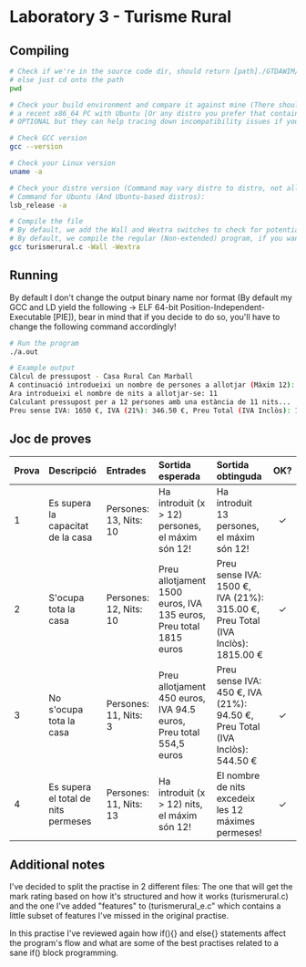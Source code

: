 # Laboratory 3 - Turisme Rural

## Compiling

```bash
# Check if we're in the source code dir, should return [path]./GTDAWIM/FProgI/L3TUR_RURAL
# else just cd onto the path
pwd

# Check your build environment and compare it against mine (There should not be problems if yo're using
# a recent x86_64 PC with Ubuntu [Or any distro you prefer that contains GNUs C Compiler]), next steps are
# OPTIONAL but they can help tracing down incompatibility issues if you can't compile the code succesfully

# Check GCC version
gcc --version

# Check your Linux version
uname -a

# Check your distro version (Command may vary distro to distro, not all are based-off Debian!)
# Command for Ubuntu (And Ubuntu-based distros):
lsb_release -a

# Compile the file
# By default, we add the Wall and Wextra switches to check for potential warnings at compile time.
# By default, we compile the regular (Non-extended) program, if you want the improved one, compile turismerural_e.c instead (Same cmd-line gcc switches!)
gcc turismerural.c -Wall -Wextra
```
## Running

By default I don't change the output binary name nor format (By default my GCC and LD yield the following -> ELF 64-bit Position-Independent-Executable [PIE]), bear in mind that if you decide to do so, you'll have to change the following command accordingly!

```bash
# Run the program
./a.out

# Example output
Càlcul de pressupost - Casa Rural Can Marball
A continuació introdueixi un nombre de persones a allotjar (Màxim 12): 12
Ara introdueixi el nombre de nits a allotjar-se: 11
Calculant pressupost per a 12 persones amb una estància de 11 nits...
Preu sense IVA: 1650 €, IVA (21%): 346.50 €, Preu Total (IVA Inclòs): 1996.50 €
```
## Joc de proves

| Prova | Descripció                          | Entrades               | Sortida esperada                                                   | Sortida obtinguda                                                               | OK? |
| :---- |:----------------------------------- |:---------------------- |:------------------------------------------------------------------ |:------------------------------------------------------------------------------- |:---:|
| 1     | Es supera la capacitat de la casa   | Persones: 13, Nits: 10 | Ha introduit (x > 12) persones, el máxim són 12!                   | Ha introduit 13 persones, el máxim són 12!                                      | ✓   |
| 2     | S'ocupa tota la casa                | Persones: 12, Nits: 10 | Preu allotjament 1500 euros, IVA 135 euros, Preu total 1815 euros  | Preu sense IVA: 1500 €, IVA (21%): 315.00 €, Preu Total (IVA Inclòs): 1815.00 € | ✓   |
| 3     | No s'ocupa tota la casa             | Persones: 11, Nits: 3  | Preu allotjament 450 euros, IVA 94.5 euros, Preu total 554,5 euros | Preu sense IVA: 450 €, IVA (21%): 94.50 €, Preu Total (IVA Inclòs): 544.50 €    | ✓   |
| 4     | Es supera el total de nits permeses | Persones: 11, Nits: 13 | Ha introduit (x > 12) nits, el máxim són 12!                       | El nombre de nits excedeix les 12 máximes permeses!                             | ✓   |

## Additional notes

I've decided to split the practise in 2 different files: The one that will get the mark rating based on how it's structured and how it works (turismerural.c) and the one I've added "features" to (turismerural_e.c" which contains a little subset of features I've missed in the original practise.


In this practise I've reviewed again how if(){} and else{} statements affect the program's flow and what are some of the best practises related to a sane if() block programming.
